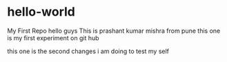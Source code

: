 # hello-world
My First Repo
hello guys 
This is prashant kumar mishra from pune 
this one is my first experiment on git hub


this one is the second changes i am doing to test my self
